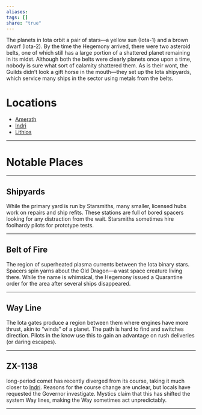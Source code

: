 ```yaml
---
aliases: 
tags: []
share: "true"
---
```

The planets in Iota orbit a pair of stars—a yellow sun (Iota-1) and a brown dwarf (Iota-2). By the time the Hegemony arrived, there were two asteroid belts, one of which still has a large portion of a shattered planet remaining in its midst. Although both the belts were clearly planets once upon a time, nobody is sure what sort of calamity shattered them. As is their wont, the Guilds didn’t look a gift horse in the mouth—they set up the Iota shipyards, which service many ships in the sector using metals from the belts.

# Locations

- [Amerath](./Amerath.md)
- [Indri](./Indri.md)
- [Lithios](./Lithios.md)

---

# Notable Places

---

## Shipyards 

While the primary yard is run by Starsmiths, many smaller, licensed hubs work on repairs and ship refits. These stations are full of bored spacers looking for any distraction from the wait. Starsmiths sometimes hire foolhardy pilots for prototype tests.

---

## Belt of Fire 

The region of superheated plasma currents between the Iota binary stars. Spacers spin yarns about the Old Dragon—a vast space creature living there. While the name is whimsical, the Hegemony issued a Quarantine order for the area after several ships disappeared.

---

## Way Line 

The Iota gates produce a region between them where engines have more thrust, akin to “winds” of a planet. The path is hard to find and switches direction. Pilots in the know use this to gain an advantage on rush deliveries (or daring escapes).

---

## ZX-1138 

long-period comet has recently diverged from its course, taking it much closer to [Indri](./Indri.md). Reasons for the course change are unclear, but locals have requested the Governor investigate. Mystics claim that this has shifted the system Way lines, making the Way sometimes act unpredictably.

---
